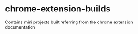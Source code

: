 # chrome-extension-builds
Contains mini projects built referring from the chrome extension documentation
